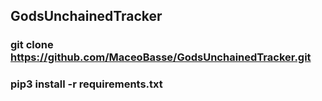 ## GodsUnchainedTracker

### git clone https://github.com/MaceoBasse/GodsUnchainedTracker.git

### pip3 install -r requirements.txt